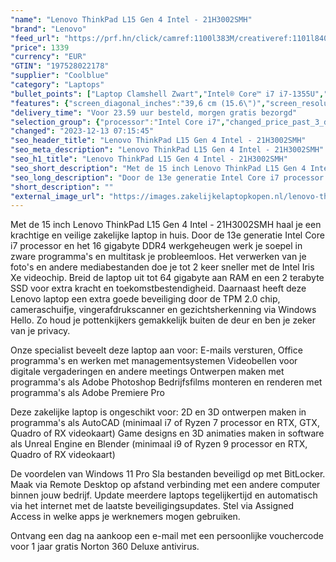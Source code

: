 ```yaml
---
"name": "Lenovo ThinkPad L15 Gen 4 Intel - 21H3002SMH"
"brand": "Lenovo"
"feed_url": "https://prf.hn/click/camref:1100l383M/creativeref:1101l84031/destination:https%3A%2F%2Fwww.coolblue.nl%2Fproduct%2F941905"
"price": 1339
"currency": "EUR"
"GTIN": "197528022178"
"supplier": "Coolblue"
"category": "Laptops"
"bullet_points": ["Laptop Clamshell Zwart","Intel® Core™ i7 i7-1355U","39,6 cm (15.6\") Full HD 1920 x 1080 Pixels IPS LED backlight 16:9","16 GB DDR4-SDRAM 3200 MHz 1 x 16 GB","512 GB SSD","Intel Iris Xe Graphics","Wi-Fi 6 (802.11ax) Ethernet LAN 100,1000 Mbit/s Bluetooth 5.1","Lithium-Polymeer (LiPo) 57 Wh 65 W","Windows 11 Pro 64-bit"]
"features": {"screen_diagonal_inches":"39,6 cm (15.6\")","screen_resolution":"1920 x 1080 Pixels","processor_family":"Intel® Core™ i7","memory_size":"16 GB","memory_type":"DDR4-SDRAM","total_storage_space":"512 GB","operating_system":"Windows 11 Pro","battery_capacity":"57 Wh","width":"360,2 mm","depth":"237 mm","height":"19,9 mm","weight":"1,77 kg"}
"delivery_time": "Voor 23.59 uur besteld, morgen gratis bezorgd"
"selection_group": {"processor":"Intel Core i7","changed_price_past_3_days":false,"product_family":"ThinkPad"}
"changed": "2023-12-13 07:15:45"
"seo_header_title": "Lenovo ThinkPad L15 Gen 4 Intel - 21H3002SMH"
"seo_meta_description": "Lenovo ThinkPad L15 Gen 4 Intel - 21H3002SMH"
"seo_h1_title": "Lenovo ThinkPad L15 Gen 4 Intel - 21H3002SMH"
"seo_short_description": "Met de 15 inch Lenovo ThinkPad L15 Gen 4 Intel - 21H3002SMH haal je een krachtige en veilige zakelijke laptop in huis."
"seo_long_description": "Door de 13e generatie Intel Core i7 processor en het 16 gigabyte DDR4 werkgeheugen werk je soepel in zware programma's en multitask je probleemloos. Het verwerken van je foto's en andere mediabestanden doe je tot 2 keer sneller met de Intel Iris Xe videochip. Breid de laptop uit tot 64 gigabyte aan RAM en een 2 terabyte SSD voor extra kracht en toekomstbestendigheid. Daarnaast heeft deze Lenovo laptop een extra goede beveiliging door de TPM 2. 0 chip, cameraschuifje, vingerafdrukscanner en gezichtsherkenning via Windows Hello. Zo houd je pottenkijkers gemakkelijk buiten de deur en ben je zeker van je privacy. \r\n\r\nOnze specialist beveelt deze laptop aan voor:\r\nE-mails versturen, Office programma's en werken met managementsystemen\r\nVideobellen voor digitale vergaderingen en andere meetings\r\nOntwerpen maken met programma's als Adobe Photoshop\r\nBedrijfsfilms monteren en renderen met programma's als Adobe Premiere Pro \r\n\r\n\r\nDeze zakelijke laptop is ongeschikt voor:\r\n2D en 3D ontwerpen maken in programma's als AutoCAD (minimaal i7 of Ryzen 7 processor en RTX, GTX, Quadro of RX videokaart)\r\nGame designs en 3D animaties maken in software als Unreal Engine en Blender (minimaal i9 of Ryzen 9 processor en RTX, Quadro of RX videokaart)\r\n\r\n\r\nDe voordelen van Windows 11 Pro\r\nSla bestanden beveiligd op met BitLocker. \r\nMaak via Remote Desktop op afstand verbinding met een andere computer binnen jouw bedrijf. \r\nUpdate meerdere laptops tegelijkertijd en automatisch via het internet met de laatste beveiligingsupdates. \r\nStel via Assigned Access in welke apps je werknemers mogen gebruiken. \r\n\r\n \r\nOntvang een dag na aankoop een e-mail met een persoonlijke vouchercode voor 1 jaar gratis Norton 360 Deluxe antivirus."
"short_description": ""
"external_image_url": "https://images.zakelijkelaptopkopen.nl/lenovo-thinkpad-l15-gen-4-intel-21h3002smh.webp"
---
```


Met de 15 inch Lenovo ThinkPad L15 Gen 4 Intel - 21H3002SMH haal je een krachtige en veilige zakelijke laptop in huis. Door de 13e generatie Intel Core i7 processor en het 16 gigabyte DDR4 werkgeheugen werk je soepel in zware programma's en multitask je probleemloos. Het verwerken van je foto's en andere mediabestanden doe je tot 2 keer sneller met de Intel Iris Xe videochip. Breid de laptop uit tot 64 gigabyte aan RAM en een 2 terabyte SSD voor extra kracht en toekomstbestendigheid. Daarnaast heeft deze Lenovo laptop een extra goede beveiliging door de TPM 2.0 chip, cameraschuifje, vingerafdrukscanner en gezichtsherkenning via Windows Hello. Zo houd je pottenkijkers gemakkelijk buiten de deur en ben je zeker van je privacy.

Onze specialist beveelt deze laptop aan voor:
E-mails versturen, Office programma's en werken met managementsystemen
Videobellen voor digitale vergaderingen en andere meetings
Ontwerpen maken met programma's als Adobe Photoshop
Bedrijfsfilms monteren en renderen met programma's als Adobe Premiere Pro 


Deze zakelijke laptop is ongeschikt voor:
2D en 3D ontwerpen maken in programma's als AutoCAD (minimaal i7 of Ryzen 7 processor en RTX, GTX, Quadro of RX videokaart)
Game designs en 3D animaties maken in software als Unreal Engine en Blender (minimaal i9 of Ryzen 9 processor en RTX, Quadro of RX videokaart)


De voordelen van Windows 11 Pro
Sla bestanden beveiligd op met BitLocker.
Maak via Remote Desktop op afstand verbinding met een andere computer binnen jouw bedrijf.
Update meerdere laptops tegelijkertijd en automatisch via het internet met de laatste beveiligingsupdates.
Stel via Assigned Access in welke apps je werknemers mogen gebruiken.

 
Ontvang een dag na aankoop een e-mail met een persoonlijke vouchercode voor 1 jaar gratis Norton 360 Deluxe antivirus.